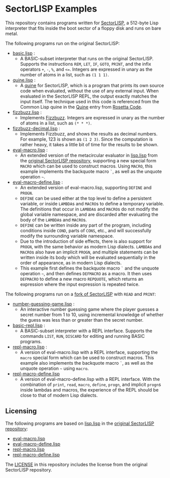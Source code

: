 # SectorLISP Examples
This repository contains programs written for [SectorLISP](https://github.com/jart/sectorlisp),
a 512-byte Lisp interpreter that fits inside the boot sector of a floppy disk and runs on bare metal.

The following programs run on the original SectorLISP:
- [basic.lisp](./lisp/basic.lisp) :
  - A BASIC-subset interpreter that runs on the original SectorLISP.
    Supports the instructions `REM`, `LET`, `IF`, `GOTO`, `PRINT`, and the infix operators `+`, `-`, `%`, and `<=`.
    Integers are expressed in unary as the number of atoms in a list, such as `(1 1 1)`.
- [quine.lisp](./lisp/quine.lisp) :
  - A [quine](https://en.wikipedia.org/wiki/Quine_(computing)) for SectorLISP,
    which is a program that prints its own source code when evaluated, without the use of any external input.
    When evaluated in the SectorLISP REPL, the output exactly matches the input itself.
    The technique used in this code is referenced from the Common Lisp quine in the [Quine](https://rosettacode.org/wiki/Quine#Common_Lisp) entry from [Rosetta Code](https://rosettacode.org/wiki/Rosetta_Code).
- [fizzbuzz.lisp](./lisp/fizzbuzz.lisp) :
  - Implements [Fizzbuzz](https://en.wikipedia.org/wiki/Fizz_buzz).
    Integers are expressed in unary as the number of atoms in a list, such as `(* * *)`.
- [fizzbuzz-decimal.lisp](./lisp/fizzbuzz-decimal.lisp) :
  - Implements Fizzbuzz, and shows the results as decimal numbers. For example, 123 is shown as `(1 2 3)`.
    Since the computation is rather heavy, it takes a little bit of time for the results to be shown.
- [eval-macro.lisp](./lisp/eval-macro.lisp) :
  - An extended version of the metacircular evaluator in [lisp.lisp](https://github.com/jart/sectorlisp/blob/main/lisp.lisp) from the [original SectorLISP repository](https://github.com/jart/sectorlisp),
    supporting a new special form `MACRO` which can be used to construct macros.
    Using `MACRO`, this example implements the backquote macro `` ` ``, as well as the unquote operation `~`.
- [eval-macro-define.lisp](./lisp/eval-macro-define.lisp) :
  - An extended version of eval-macro.lisp, supporting `DEFINE` and `PROGN`.
  - `DEFINE` can be used either at the top level to define a persistent variable,
    or inside `LAMBDA`s and `MACRO`s to define a temporary variable.
    The definitions that occur in `LAMBDA`s and `MACRO`s do not modify the global variable namespace, 
    and are discarded after evaluating the body of the `LAMBDA`s and `MACRO`s.
  - `DEFINE` can be written inside any part of the program, including conditions inside `COND`, parts of `CONS`, etc.,
    and will successfully modify the surrounding variable namespace.
  - Due to the introduction of side effects, there is also support for `PROGN`,
    with the same behavior as modern Lisp dialects.
    `LAMBDA`s and `MACRO`s also have an implicit `PROGN`, and multiple statements can be written inside its body
    which will be evaluated sequentially in the order of appearance, as in modern Lisp dialects.
  - This example first defines the backquote macro `` ` `` and the unquote operation `~`,
    and then defines `DEFMACRO` as a macro.
    It then uses `DEFMACRO` to define a new macro `REPQUOTE`, which returns an expression where the input expression is repeated twice.


The following programs run on a [fork of SectorLISP](https://github.com/woodrush/sectorlisp/tree/io) with `READ` and `PRINT`:
- [number-guessing-game.lisp](./lisp/number-guessing-game.lisp) :
  - An interactive number guessing game where the player guesses a
    secret number from 1 to 10, using incremental knowledge of whether the guess was less than or greater than the secret number.
- [basic-repl.lisp](./lisp/basic-repl.lisp) :
  - A BASIC-subset interpreter with a REPL interface.
    Supports the commands `LIST`, `RUN`, `DISCARD` for editing and running BASIC programs.
- [repl-macro.lisp](./lisp/repl-macro.lisp) :
  - A version of eval-macro.lisp with a REPL interface,
    supporting the `macro` special form which can be used to construct macros.
    This example also implements the backquote macro `` ` ``, as well as the unquote operation `~` using `macro`.
- [repl-macro-define.lisp](./lisp/repl-macro-define.lisp)
  - A version of eval-macro-define.lisp with a REPL interface.
    With the combination of `print`, `read`, `macro`, `define`, `progn`, and implicit `progn`s inside lambdas and macros,
    the experience of the REPL should be close to that of modern Lisp dialects.

## Licensing
The following programs are based on [lisp.lisp](https://github.com/jart/sectorlisp/blob/main/lisp.lisp) in the [original SectorLISP repository](https://github.com/jart/sectorlisp):
- [eval-macro.lisp](./lisp/eval-macro.lisp)
- [eval-macro-define.lisp](./lisp/eval-macro-define.lisp)
- [repl-macro.lisp](./lisp/repl.lisp)
- [repl-macro-define.lisp](./lisp/repl-macro-define.lisp)

The [LICENSE](LICENSE) in this repository includes the license from the original SectorLISP repository.
